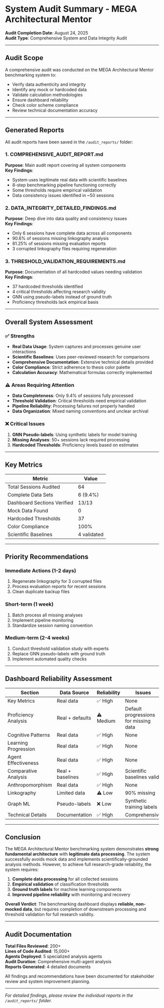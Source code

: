 # System Audit Summary - MEGA Architectural Mentor

**Audit Completion Date**: August 24, 2025  
**Audit Type**: Comprehensive System and Data Integrity Audit

---

## Audit Scope

A comprehensive audit was conducted on the MEGA Architectural Mentor benchmarking system to:
- Verify data authenticity and integrity
- Identify any mock or hardcoded data
- Validate calculation methodologies
- Ensure dashboard reliability
- Check color scheme compliance
- Review technical documentation accuracy

---

## Generated Reports

All audit reports have been saved in the `/audit_reports/` folder:

### 1. **COMPREHENSIVE_AUDIT_REPORT.md**
**Purpose**: Main audit report covering all system components  
**Key Findings**:
- System uses legitimate real data with scientific baselines
- 8-step benchmarking pipeline functioning correctly
- Some thresholds require empirical validation
- Data consistency issues identified in ~50 sessions

### 2. **DATA_INTEGRITY_DETAILED_FINDINGS.md**
**Purpose**: Deep dive into data quality and consistency issues  
**Key Findings**:
- Only 6 sessions have complete data across all components
- 90.6% of sessions missing linkography analysis
- 81.25% of sessions missing evaluation reports
- 3 corrupted linkography files requiring regeneration

### 3. **THRESHOLD_VALIDATION_REQUIREMENTS.md**
**Purpose**: Documentation of all hardcoded values needing validation  
**Key Findings**:
- 37 hardcoded thresholds identified
- 4 critical thresholds affecting research validity
- GNN using pseudo-labels instead of ground truth
- Proficiency thresholds lack empirical basis

---

## Overall System Assessment

### ✅ **Strengths**
- **Real Data Usage**: System captures and processes genuine user interactions
- **Scientific Baselines**: Uses peer-reviewed research for comparisons
- **Comprehensive Documentation**: Extensive technical details provided
- **Color Compliance**: Strict adherence to thesis color palette
- **Calculation Accuracy**: Mathematical formulas correctly implemented

### ⚠️ **Areas Requiring Attention**
- **Data Completeness**: Only 9.4% of sessions fully processed
- **Threshold Validation**: Critical thresholds need empirical validation
- **Pipeline Reliability**: Processing failures not properly handled
- **Data Organization**: Mixed naming conventions and unclear archival

### ❌ **Critical Issues**
1. **GNN Pseudo-labels**: Using synthetic labels for model training
2. **Missing Analyses**: 50+ sessions lack required processing
3. **Hardcoded Thresholds**: Proficiency levels based on estimates

---

## Key Metrics

| Metric | Value |
|--------|-------|
| Total Sessions Audited | 64 |
| Complete Data Sets | 6 (9.4%) |
| Dashboard Sections Verified | 13/13 |
| Mock Data Found | 0 |
| Hardcoded Thresholds | 37 |
| Color Compliance | 100% |
| Scientific Baselines | 4 validated |

---

## Priority Recommendations

### Immediate Actions (1-2 days)
1. Regenerate linkography for 3 corrupted files
2. Process evaluation reports for recent sessions
3. Clean duplicate backup files

### Short-term (1 week)
1. Batch process all missing analyses
2. Implement pipeline monitoring
3. Standardize session naming convention

### Medium-term (2-4 weeks)
1. Conduct threshold validation study with experts
2. Replace GNN pseudo-labels with ground truth
3. Implement automated quality checks

---

## Dashboard Reliability Assessment

| Section | Data Source | Reliability | Issues |
|---------|------------|-------------|--------|
| Key Metrics | Real data | ✅ High | None |
| Proficiency Analysis | Real + defaults | ⚠️ Medium | Default progressions for missing data |
| Cognitive Patterns | Real data | ✅ High | None |
| Learning Progression | Real data | ✅ High | None |
| Agent Effectiveness | Real data | ✅ High | None |
| Comparative Analysis | Real + baselines | ✅ High | Scientific baselines valid |
| Anthropomorphism | Real data | ✅ High | None |
| Linkography | Limited data | ⚠️ Low | 90% missing |
| Graph ML | Pseudo-labels | ❌ Low | Synthetic training labels |
| Technical Details | Documentation | ✅ High | Comprehensive |

---

## Conclusion

The MEGA Architectural Mentor benchmarking system demonstrates **strong fundamental architecture** with **legitimate data processing**. The system successfully avoids mock data and implements scientifically-grounded analysis methods. However, to achieve full research-grade reliability, the system requires:

1. **Complete data processing** for all collected sessions
2. **Empirical validation** of classification thresholds
3. **Ground truth labels** for machine learning components
4. **Improved pipeline reliability** with monitoring and recovery

**Overall Verdict**: The benchmarking dashboard displays **reliable, non-mocked data**, but requires completion of downstream processing and threshold validation for full research validity.

---

## Audit Documentation

**Total Files Reviewed**: 200+  
**Lines of Code Audited**: 15,000+  
**Agents Deployed**: 5 specialized analysis agents  
**Audit Duration**: Comprehensive multi-agent analysis  
**Reports Generated**: 4 detailed documents  

All findings and recommendations have been documented for stakeholder review and system improvement planning.

---

*For detailed findings, please review the individual reports in the `/audit_reports/` folder.*
